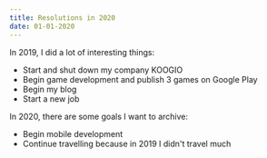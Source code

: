 ```yaml
---
title: Resolutions in 2020
date: 01-01-2020
---
```

In 2019, I did a lot of interesting things:

* Start and shut down my company KOOGIO
* Begin game development and publish 3 games on Google Play
* Begin my blog
* Start a new job

In 2020, there are some goals I want to archive:

* Begin mobile development
* Continue travelling because in 2019 I didn't travel much
